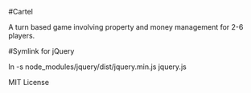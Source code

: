 #Cartel

A turn based game involving property and money management for 2-6 players.

#Symlink for jQuery

ln -s node_modules/jquery/dist/jquery.min.js jquery.js

MIT License
